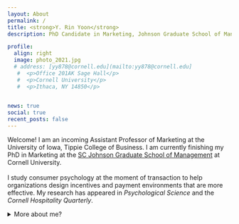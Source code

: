 ```yaml
---
layout: About
permalink: /
title: <strong>Y. Rin Yoon</strong>
description: PhD Candidate in Marketing, Johnson Graduate School of Management, Cornell University

profile:
  align: right
  image: photo_2021.jpg
  # address: [yy878@cornell.edu](mailto:yy878@cornell.edu]
   #  <p>Office 201AK Sage Hall</p>
   #  <p>Cornell University</p>
   #  <p>Ithaca, NY 14850</p>
     

news: true
social: true
recent_posts: false
---
```


Welcome! I am an incoming Assistant Professor of Marketing at the University of Iowa, Tippie College of Business. I am currently finishing my PhD in Marketing at the [SC Johnson Graduate School of Management](https://www.johnson.cornell.edu/programs/phd-program/current-students/yy878/) at Cornell University.
<br><br>
I study consumer psychology at the moment of transaction to help organizations design incentives and payment environments that are more effective. My research has appeared in <i>Psychological Science</i> and the <i>Cornell Hospitality Quarterly</i>.

<details>
    <summary>More about me?</summary>
Before joining academia, I worked for Pfizer and Hyundai Motor Company HQs on various consulting projects. I have also hosted and produced a local <a href="https://archive.org/embed/kerouac_201704?start=1307" target="_blank">radio show</a> in Korea (which flew far under the radar), where I had a blast monologuing on my favorite topics, such as behavioral economics, social psychology, and experimental philosophy.<br><br>
  
I earned a bachelor's degree with college and departmental honors in Communication Studies from UCLA, and a master's in Marketing from Korea University Business School, graduating with the Award of Academic Excellence.
</details> <br>

<!-- While my old blog is currently closed, previously uploaded posts can be found [here]({{ site.baseurl }}{% link blog/index.html %}). -->

